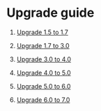 Upgrade guide
=============

1. [Upgrade 1.5 to 1.7](./docs/upgrade/Upgrade_1.5_to_1.7.md)

2. [Upgrade 1.7 to 3.0](./docs/upgrade/Upgrade_1.7_to_3.0.md)

3. [Upgrade 3.0 to 4.0](./docs/upgrade/Upgrade_3.0_to_4.0.md)

4. [Upgrade 4.0 to 5.0](./docs/upgrade/Upgrade_4.0_to_5.0.md)

5. [Upgrade 5.0 to 6.0](./docs/upgrade/Upgrade_5.0_to_6.0.md)

5. [Upgrade 6.0 to 7.0](./docs/upgrade/Upgrade_6.0_to_7.0.md)
